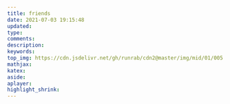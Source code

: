 ```yaml
---
title: friends
date: 2021-07-03 19:15:48
updated:
type:
comments:
description:
keywords:
top_img: https://cdn.jsdelivr.net/gh/runrab/cdn2@master/img/mid/01/005.jpg
mathjax:
katex:
aside:
aplayer:
highlight_shrink:
---
```

